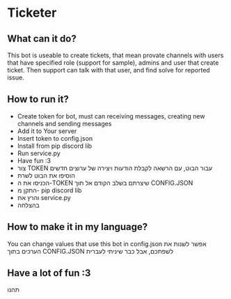 # Ticketer

## What can it do?
This bot is useable to create tickets, that mean provate channels with 
users that have specified role (support for sample), admins and user that
create ticket. Then support can talk with that user, and find solve for 
reported issue.

## How to run it?
 * Create token for bot, must can receiving messages, creating new channels
   and sending messages
 * Add it to Your server
 * Insert token to config.json
 * Install from pip discord lib
 * Run service.py
 * Have fun :3
 * צור TOKEN עבור הבוט, עם הרשאה לקבלת הודעות ויצירה של ערוצים חדשים
 * הוסיפו את הבוט לשרת
 * הכניסו את ה-TOKEN שיצרתם בשלב הקודם אל תוך CONFIG.JSON 
 * התקן מ- pip discord lib
 * והרץ את service.py
 * בהצלחה

## How to make it in my language?
You can change values that use this bot in config.json
אפשר לשנות את הערכים בתוך CONFIG.JSON לשפתכם, אבל כבר שיניתי לעברית
## Have a lot of fun :3
תהנו

